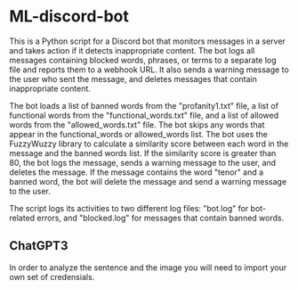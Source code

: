 # ML-discord-bot

This is a Python script for a Discord bot that monitors messages in a server and takes action if it detects inappropriate content. The bot logs all messages containing blocked words, phrases, or terms to a separate log file and reports them to a webhook URL. It also sends a warning message to the user who sent the message, and deletes messages that contain inappropriate content.

The bot loads a list of banned words from the "profanity1.txt" file, a list of functional words from the "functional_words.txt" file, and a list of allowed words from the "allowed_words.txt" file. The bot skips any words that appear in the functional_words or allowed_words list. The bot uses the FuzzyWuzzy library to calculate a similarity score between each word in the message and the banned words list. If the similarity score is greater than 80, the bot logs the message, sends a warning message to the user, and deletes the message. If the message contains the word "tenor" and a banned word, the bot will delete the message and send a warning message to the user.

The script logs its activities to two different log files: "bot.log" for bot-related errors, and "blocked.log" for messages that contain banned words.

## ChatGPT3
In order to analyze the sentence and the image you will need to import your own set of credensials. 
